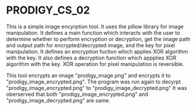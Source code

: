 # PRODIGY_CS_02
This is a simple image encyrption tool.
It uses the pillow library for image manipulation.
It defines a main function which interacts with the user to determine whether to perform encryption or decryption, get the image path and output path for encrypted/decrypted image, and the key for pixel manipulation.
It defines an encryption fuction which applies XOR algorithm with the key.
It also defines a decryption function which appplies XOR algorithm with the key.
XOR operation for pixel manipulation is reversible.

This tool encrypts an image "prodigy_image.png" and encrypts it to "prodigy_image_encrypted.png".
The program was run again to decyrpt "prodigy_image_encrypted.png" to "prodigy_image_decrypted.png"
It was oberserved that both "prodigy_image_encrypted.png" and "prodigy_image_decrypted.png" are same.
